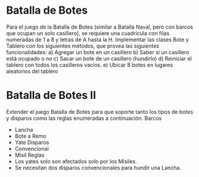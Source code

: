 # Batalla de Botes
 Para el juego de la Batalla de Botes (similar a Batalla Naval, pero con barcos que ocupan un solo casillero), se requiere una cuadrícula con filas numeradas de 1 a 8 y letras de A hasta la H.
 Implementar las clases Bote y Tablero con los siguientes métodos, que provea las siguientes funcionalidades:
a) Agregar un bote en un casillero
b) Saber si un casillero está ocupado o no
c) Sacar un bote de un casillero (hundirlo)
d) Reiniciar el tablero con todos los casilleros vacíos.
e) Ubicar 8 botes en lugares aleatorios del tablero
# Batalla de Botes II
Extender el juego Batalla de Botes para que soporte tanto los tipos de botes y disparos como las reglas enumeradas a continuación.
Barcos
* Lancha
* Bote a Remo
* Yate
Disparos
* Convencional
* Misil
Reglas
* Los yates solo son afectados solo por los Misiles.
* Se necesitan dos disparos convencionales para hundir una Lancha.
